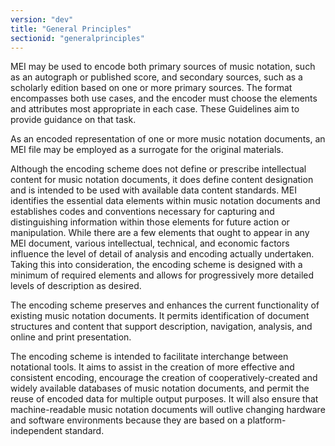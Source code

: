 ```yaml
---
version: "dev"
title: "General Principles"
sectionid: "generalprinciples"
---
```


MEI may be used to encode both primary sources of music notation, such as an autograph or published score, and secondary sources, such as a scholarly edition based on one or more primary sources. The format encompasses both use cases, and the encoder must choose the elements and attributes most appropriate in each case. These Guidelines aim to provide guidance on that task.

As an encoded representation of one or more music notation documents, an MEI file may be employed as a surrogate for the original materials.

Although the encoding scheme does not define or prescribe intellectual content for music notation documents, it does define content designation and is intended to be used with available data content standards. MEI identifies the essential data elements within music notation documents and establishes codes and conventions necessary for capturing and distinguishing information within those elements for future action or manipulation. While there are a few elements that ought to appear in any MEI document, various intellectual, technical, and economic factors influence the level of detail of analysis and encoding actually undertaken. Taking this into consideration, the encoding scheme is designed with a minimum of required elements and allows for progressively more detailed levels of description as desired.

The encoding scheme preserves and enhances the current functionality of existing music notation documents. It permits identification of document structures and content that support description, navigation, analysis, and online and print presentation.

The encoding scheme is intended to facilitate interchange between notational tools. It aims to assist in the creation of more effective and consistent encoding, encourage the creation of cooperatively-created and widely available databases of music notation documents, and permit the reuse of encoded data for multiple output purposes. It will also ensure that machine-readable music notation documents will outlive changing hardware and software environments because they are based on a platform-independent standard.

